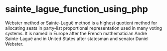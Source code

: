 # sainte_lague_function_using_php
 Webster method or Sainte-Laguë method  is a highest quotient method for allocating seats in party-list proportional representation used in many voting systems. It is named in Europe after the French mathematician André Sainte-Laguë and in United States after statesman and senator Daniel Webster.
 
 
